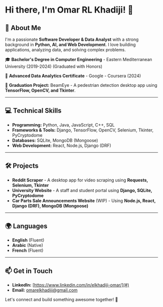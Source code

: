 # Hi there, I'm Omar RL Khadiji! 👋

## 🚀 About Me
I'm a passionate **Software Developer & Data Analyst** with a strong background in **Python, AI, and Web Development**. I love building applications, analyzing data, and solving complex problems.

🎓 **Bachelor's Degree in Computer Engineering** - Eastern Mediterranean University (2019-2024) (Graduated with Honors)

📜 **Advanced Data Analytics Certificate** - Google - Coursera (2024)

🔬 **Graduation Project:** BeamEye - A pedestrian detection desktop app using **TensorFlow, OpenCV, and Tkinter**.

---

## 💻 Technical Skills
- **Programming:** Python, Java, JavaScript, C++, SQL  
- **Frameworks & Tools:** Django, TensorFlow, OpenCV, Selenium, Tkinter, PyCryptodome  
- **Databases:** SQLite, MongoDB (Mongoose)  
- **Web Development:** React, Node.js, Django (DRF)  

---

## 🛠️ Projects
- **Reddit Scraper** - A desktop app for video scraping using **Requests, Selenium, Tkinter**
- **University Website** - A staff and student portal using **Django, SQLite, PyCryptodome**
- **Car Parts Sale Announcements Website** (WIP) - Using **Node.js, React, Django (DRF), MongoDB (Mongoose)**

---

## 🌍 Languages
- **English** (Fluent)
- **Arabic** (Native)
- **French** (Fluent)

---

## 📫 Get in Touch
- **LinkedIn:** [https://www.linkedin.com/in/elkhadiji-omar/](#)
- **Email:** [omarelkhadiji@gmail.com](#)

Let's connect and build something awesome together! 🚀

